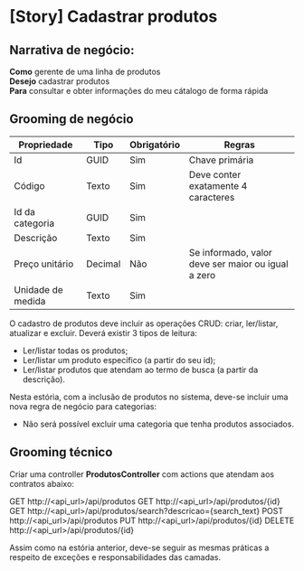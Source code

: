 # [Story] Cadastrar produtos

## Narrativa de negócio:

**Como** gerente de uma linha de produtos<br/>
**Desejo** cadastrar produtos<br/>
**Para** consultar e obter informações do meu cátalogo de forma rápida

## Grooming de negócio

Propriedade | Tipo | Obrigatório | Regras
--- | --- | --- | ---
Id | GUID | Sim | Chave primária
Código | Texto | Sim | Deve conter exatamente 4 caracteres
Id da categoria | GUID | Sim |
Descrição | Texto | Sim |
Preço unitário | Decimal | Não | Se informado, valor deve ser maior ou igual a zero
Unidade de medida | Texto | Sim |

O cadastro de produtos deve incluir as operações CRUD: criar, ler/listar, atualizar e excluir. Deverá existir 3 tipos de leitura:
* Ler/listar todas os produtos;
* Ler/listar um produto específico (a partir do seu id);
* Ler/listar produtos que atendam ao termo de busca (a partir da descrição).

Nesta estória, com a inclusão de produtos no sistema, deve-se incluir uma nova regra de negócio para categorias:
* Não será possível excluir uma categoria que tenha produtos associados.

## Grooming técnico

Criar uma controller **ProdutosController** com actions que atendam aos contratos abaixo:

GET http://<api_url>/api/produtos
GET http://<api_url>/api/produtos/{id}
GET http://<api_url>/api/produtos/search?descricao={search_text}
POST http://<api_url>/api/produtos
PUT http://<api_url>/api/produtos/{id}
DELETE http://<api_url>/api/produtos/{id}

Assim como na estória anterior, deve-se seguir as mesmas práticas a respeito de exceções e responsabilidades das camadas.